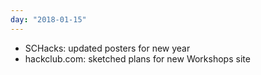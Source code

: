 ```yaml
---
day: "2018-01-15"
---
```


* SCHacks: updated posters for new year
* hackclub.com: sketched plans for new Workshops site